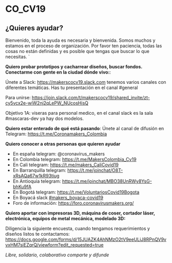 # CO_CV19

## ¿Quieres ayudar? 

Bienvenido, toda la ayuda es necesaria y bienvenida. Somos muchos y estamos en el proceso de organización. Por favor ten paciencia, todas las cosas no están definidas y es posible que tengas que buscar lo que necesitas.       `                                                                                                                                                                                                                                                                                                                                                                                                                                                                                                                                                                                                                                                                                                                                                                                                                                                                                                                                                                                                                                                                                                                                                                                                                                                                                                                                                                                                                                                                                                                                                                                                                                                                                                                                                                                                                                                                                                                                                                                                                                                                                                                                                                                                                                                                                                                                                                                                                                                                                                                                                                                                                                                                                                                                                                                                                                                                                                                                                                                                                                                                                                                                                                                                                                                                                                                                                                                                   

**Quiero probar prototipos y cacharrear diseños, buscar fondos. Conectarme con gente en la ciudad dónde vivo:**: 

Únete a Slack: https://makerscocv19.slack.com tenemos varios canales con diferentes temáticas. Has tu presentación en el canal #general

Para unirse:
https://join.slack.com/t/makerscocv19/shared_invite/zt-cy5vcx2e-wiW2nj2qLePW_NUcosHisQ

Objetivo 1A: viseras para personal medico, en el canal slack es la sala  #mascaras-dev  ya  hay dos modelos.

**Quiero estar enterado de qué está pasando**: Únete al canal de difusión en Telegram: https://t.me/Coronamakers_Colombia

**Quiero conocer a otras personas que quieren ayudar**

* En españa telegram: @coronavirus_makers
* En Colombia telegram: https://t.me/MakersColombia_Cv19
* En Cali telegram: https://t.me/makers_CaliCovid19
* En Barranquilla telegram: https://t.me/joinchat/O8T-xRsAQa67w1kR93tiug
* En Antioquia telegram: https://t.me/joinchat/MBO38UnRWy8YsG-bhKu9fA
* En Bogotá telegram: https://t.me/VoluntariosCovid19Bogota
* En Boyacá slack [#makers_boyaca-covid19](https://makerscocv19.slack.com/archives/C01040SPJTC)
* Foro de información: https://foro.coronavirusmakers.org/

**Quiero aportar con impresoras 3D, máquina de coser, cortador láser, electrónica, equipos de metal mecánica, modelado 3D:** 

Diligencia la siguiente encuesta, cuando tengamos requerimientos y diseños listos te contactamos: https://docs.google.com/forms/d/15JUAZK4AhNMzO2tV9eeULiJ8RPnQV9vvxHM7siEZqrQ/viewform?edit_requested=true

_Libre, solidario, colaborativo comparte y difunde_
